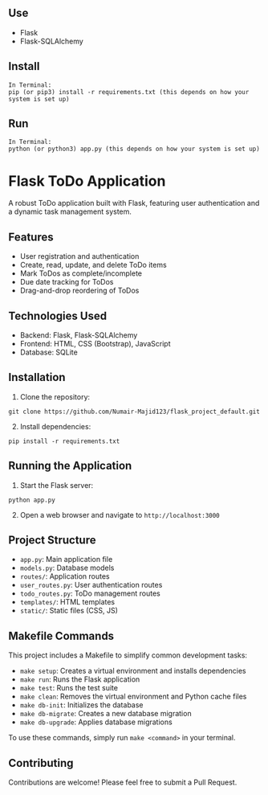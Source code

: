 ## Use

* Flask
* Flask-SQLAlchemy

## Install

```
In Terminal:
pip (or pip3) install -r requirements.txt (this depends on how your system is set up)
```
## Run

```
In Terminal:
python (or python3) app.py (this depends on how your system is set up)
```

# Flask ToDo Application

A robust ToDo application built with Flask, featuring user authentication and a dynamic task management system.

## Features

- User registration and authentication
- Create, read, update, and delete ToDo items
- Mark ToDos as complete/incomplete
- Due date tracking for ToDos
- Drag-and-drop reordering of ToDos

## Technologies Used

- Backend: Flask, Flask-SQLAlchemy
- Frontend: HTML, CSS (Bootstrap), JavaScript
- Database: SQLite

## Installation

1. Clone the repository:

```
git clone https://github.com/Numair-Majid123/flask_project_default.git
```

2. Install dependencies:

```
pip install -r requirements.txt
```

## Running the Application

1. Start the Flask server:

```
python app.py
```

2. Open a web browser and navigate to `http://localhost:3000`

## Project Structure

- `app.py`: Main application file
- `models.py`: Database models
- `routes/`: Application routes
- `user_routes.py`: User authentication routes
- `todo_routes.py`: ToDo management routes
- `templates/`: HTML templates
- `static/`: Static files (CSS, JS)

## Makefile Commands

This project includes a Makefile to simplify common development tasks:

- `make setup`: Creates a virtual environment and installs dependencies
- `make run`: Runs the Flask application
- `make test`: Runs the test suite
- `make clean`: Removes the virtual environment and Python cache files
- `make db-init`: Initializes the database
- `make db-migrate`: Creates a new database migration
- `make db-upgrade`: Applies database migrations

To use these commands, simply run `make <command>` in your terminal.

## Contributing

Contributions are welcome! Please feel free to submit a Pull Request.
